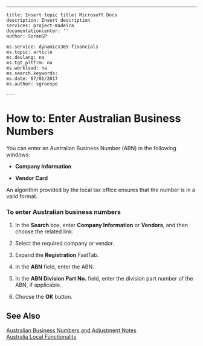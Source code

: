 ---
    title: Insert topic title| Microsoft Docs
    description: Insert description
    services: project-madeira
    documentationcenter: ''
    author: SorenGP

    ms.service: dynamics365-financials
    ms.topic: article
    ms.devlang: na
    ms.tgt_pltfrm: na
    ms.workload: na
    ms.search.keywords:
    ms.date: 07/01/2017
    ms.author: sgroespe

    ---
# How to: Enter Australian Business Numbers
You can enter an Australian Business Number \(ABN\) in the following windows:  
  
-   **Company Information**  
  
-   **Vendor Card**  
  
 An algorithm provided by the local tax office ensures that the number is in a valid format.  
  
### To enter Australian business numbers  
  
1.  In the **Search** box, enter **Company Information** or **Vendors**, and then choose the related link.  
  
2.  Select the required company or vendor.  
  
3.  Expand the **Registration** FastTab.  
  
4.  In the **ABN** field, enter the ABN.  
  
5.  In the **ABN Division Part No.** field, enter the division part number of the ABN, if applicable.  
  
6.  Choose the **OK** button.  
  
## See Also  
 [Australian Business Numbers and Adjustment Notes](../australian-business-numbers-and-adjustment-notes.md)   
 [Australia Local Functionality](../australia-local-functionality.md)